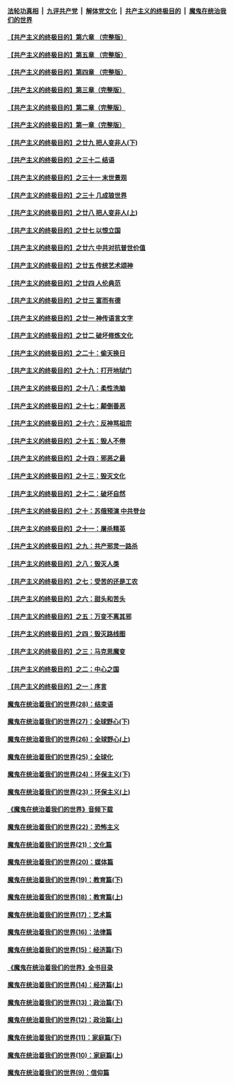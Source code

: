 ####  [法轮功真相](../../../../basic/blob/master/README.md?t=06021431) &nbsp;|&nbsp; [九评共产党](../../../../9ping.md/blob/master/README.md?t=06021431) &nbsp;|&nbsp; [解体党文化](../../../../jtdwh.md/blob/master/README.md?t=06021431)  &nbsp;|&nbsp; [共产主义的终极目的](../../../../gczydzjmd.md/blob/master/README.md?t=06021431) &nbsp;|&nbsp; [魔鬼在统治我们的世界](../../../../mgztzwmdsj.md/blob/master/README.md?t=06021431) 

#### [【共产主义的终极目的】第六章 （完整版）](../pages/nsc422/n11428913.md?t=06021431) 

#### [【共产主义的终极目的】第五章 （完整版）](../pages/nsc422/n11428912.md?t=06021431) 

#### [【共产主义的终极目的】第四章 （完整版）](../pages/nsc422/n11428907.md?t=06021431) 

#### [【共产主义的终极目的】第三章（完整版）](../pages/nsc422/n11428848.md?t=06021431) 

#### [【共产主义的终极目的】第二章（完整版）](../pages/nsc422/n11428831.md?t=06021431) 

#### [【共产主义的终极目的】第一章（完整版）](../pages/nsc422/n11417651.md?t=06021431) 

#### [【共产主义的终极目的】之廿九 把人变非人(下)](../pages/nsc422/n11344140.md?t=06021431) 

#### [【共产主义的终极目的】之三十二 结语](../pages/nsc422/n11360535.md?t=06021431) 

#### [【共产主义的终极目的】之三十一 末世景观](../pages/nsc422/n11351129.md?t=06021431) 

#### [【共产主义的终极目的】之三十 几成狼世界](../pages/nsc422/n11348280.md?t=06021431) 

#### [【共产主义的终极目的】之廿八 把人变非人(上)](../pages/nsc422/n11340492.md?t=06021431) 

#### [【共产主义的终极目的】之廿七 以恨立国](../pages/nsc422/n11336944.md?t=06021431) 

#### [【共产主义的终极目的】之廿六 中共对抗普世价值](../pages/nsc422/n11324785.md?t=06021431) 

#### [【共产主义的终极目的】之廿五 传统艺术颂神](../pages/nsc422/n11296396.md?t=06021431) 

#### [【共产主义的终极目的】之廿四 人伦典范](../pages/nsc422/n11296397.md?t=06021431) 

#### [【共产主义的终极目的】之廿三 富而有德](../pages/nsc422/n11283598.md?t=06021431) 

#### [【共产主义的终极目的】之廿一 神传语言文字](../pages/nsc422/n11263265.md?t=06021431) 

#### [【共产主义的终极目的】之廿二 破坏修炼文化](../pages/nsc422/n11245728.md?t=06021431) 

#### [【共产主义的终极目的】之二十：偷天换日](../pages/nsc422/n11238846.md?t=06021431) 

#### [【共产主义的终极目的】之十九：打开地狱门](../pages/nsc422/n11206376.md?t=06021431) 

#### [【共产主义的终极目的】之十八：柔性洗脑](../pages/nsc422/n11199994.md?t=06021431) 

#### [【共产主义的终极目的】之十七：颠倒善恶](../pages/nsc422/n11179782.md?t=06021431) 

#### [【共产主义的终极目的】之十六：反神骂祖宗](../pages/nsc422/n11166798.md?t=06021431) 

#### [【共产主义的终极目的】之十五：毁人不倦](../pages/nsc422/n11166792.md?t=06021431) 

#### [【共产主义的终极目的】之十四：邪恶之最](../pages/nsc422/n11150249.md?t=06021431) 

#### [【共产主义的终极目的】之十三：毁灭文化](../pages/nsc422/n11135227.md?t=06021431) 

#### [【共产主义的终极目的】之十二：破坏自然](../pages/nsc422/n11135214.md?t=06021431) 

#### [【共产主义的终极目的】之十：苏俄预演 中共登台](../pages/nsc422/n11118424.md?t=06021431) 

#### [【共产主义的终极目的】之十一：屠杀精英](../pages/nsc422/n11118442.md?t=06021431) 

#### [【共产主义的终极目的】之九：共产邪灵一路杀](../pages/nsc422/n11114139.md?t=06021431) 

#### [【共产主义的终极目的】之八：毁灭人类](../pages/nsc422/n11108503.md?t=06021431) 

#### [【共产主义的终极目的】之七：受苦的还是工农](../pages/nsc422/n11101809.md?t=06021431) 

#### [【共产主义的终极目的】之六：甜头和苦头](../pages/nsc422/n11096971.md?t=06021431) 

#### [【共产主义的终极目的】之五：万变不离其邪](../pages/nsc422/n11091285.md?t=06021431) 

#### [【共产主义的终极目的】之四：毁灭路线图](../pages/nsc422/n11086284.md?t=06021431) 

#### [【共产主义的终极目的】之三：马克思魔变](../pages/nsc422/n11061941.md?t=06021431) 

#### [【共产主义的终极目的】之二：中心之国](../pages/nsc422/n11047728.md?t=06021431) 

#### [【共产主义的终极目的】之一：序言](../pages/nsc422/n11086077.md?t=06021431) 

#### [魔鬼在统治着我们的世界(28)：结束语](../pages/nsc422/n10936246.md?t=06021431) 

#### [魔鬼在统治着我们的世界(27)：全球野心(下)](../pages/nsc422/n10928319.md?t=06021431) 

#### [魔鬼在统治着我们的世界(26)：全球野心(上)](../pages/nsc422/n10900318.md?t=06021431) 

#### [魔鬼在统治着我们的世界(25)：全球化](../pages/nsc422/n10788205.md?t=06021431) 

#### [魔鬼在统治着我们的世界(24)：环保主义(下)](../pages/nsc422/n10695307.md?t=06021431) 

#### [魔鬼在统治着我们的世界(23)：环保主义(上)](../pages/nsc422/n10688613.md?t=06021431) 

#### [《魔鬼在统治着我们的世界》音频下载](../pages/nsc422/n10635553.md?t=06021431) 

#### [魔鬼在统治着我们的世界(22)：恐怖主义](../pages/nsc422/n10614727.md?t=06021431) 

#### [魔鬼在统治着我们的世界(21)：文化篇](../pages/nsc422/n10597706.md?t=06021431) 

#### [魔鬼在统治着我们的世界(20)：媒体篇](../pages/nsc422/n10586579.md?t=06021431) 

#### [魔鬼在统治着我们的世界(19)：教育篇(下)](../pages/nsc422/n10564808.md?t=06021431) 

#### [魔鬼在统治着我们的世界(18)：教育篇(上)](../pages/nsc422/n10526970.md?t=06021431) 

#### [魔鬼在统治着我们的世界(17)：艺术篇](../pages/nsc422/n10499093.md?t=06021431) 

#### [魔鬼在统治着我们的世界(16)：法律篇](../pages/nsc422/n10485969.md?t=06021431) 

#### [魔鬼在统治着我们的世界(15)：经济篇(下)](../pages/nsc422/n10469975.md?t=06021431) 

#### [《魔鬼在统治着我们的世界》全书目录](../pages/nsc422/n10464261.md?t=06021431) 

#### [魔鬼在统治着我们的世界(14)：经济篇(上)](../pages/nsc422/n10457370.md?t=06021431) 

#### [魔鬼在统治着我们的世界(13)：政治篇(下)](../pages/nsc422/n10448270.md?t=06021431) 

#### [魔鬼在统治着我们的世界(12)：政治篇(上)](../pages/nsc422/n10444576.md?t=06021431) 

#### [魔鬼在统治着我们的世界(11)：家庭篇(下)](../pages/nsc422/n10440961.md?t=06021431) 

#### [魔鬼在统治着我们的世界(10)：家庭篇(上)](../pages/nsc422/n10435448.md?t=06021431) 

#### [魔鬼在统治着我们的世界(9)：信仰篇](../pages/nsc422/n10432159.md?t=06021431) 

